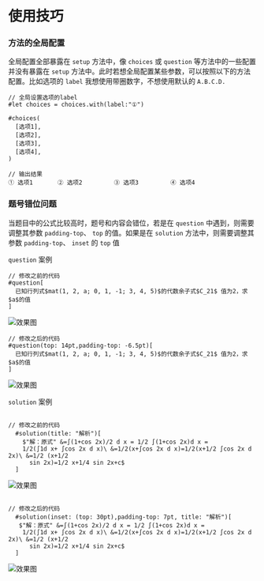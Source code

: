 # 使用技巧

### 方法的全局配置
全局配置全部暴露在 `setup` 方法中，像 `choices` 或 `question` 等方法中的一些配置并没有暴露在 `setup` 方法中。此时若想全局配置某些参数，可以按照以下的方法配置。比如选项的 `label` 我想使用带圈数字，不想使用默认的 `A.B.C.D.`
```typst
// 全局设置选项的label
#let choices = choices.with(label:"①")

#choices(
  [选项1],
  [选项2],
  [选项3],
  [选项4],
)

// 输出结果
① 选项1       ② 选项2         ③ 选项3         ④ 选项4
```


### 题号错位问题

  当题目中的公式比较高时，题号和内容会错位，若是在 `question` 中遇到，则需要调整其参数 `padding-top`、 `top` 的值。如果是在 `solution` 方法中，则需要调整其参数 `padding-top`、 `inset`  的 `top` 值



`question` 案例
```typst
// 修改之前的代码
#question[
  已知行列式$mat(1, 2, a; 0, 1, -1; 3, 4, 5)$的代数余子式$C_21$ 值为2，求$a$的值
]
```

![效果图](/tips3.png)


```typst
// 修改之后的代码
#question(top: 14pt,padding-top: -6.5pt)[
  已知行列式$mat(1, 2, a; 0, 1, -1; 3, 4, 5)$的代数余子式$C_21$ 值为2，求$a$的值
]
```
![效果图](/tips4.png)

`solution` 案例
```typst

// 修改之前的代码
  #solution(title: "解析")[
    $"解：原式" &=∫(1+cos 2x)/2 d x = 1/2 ∫(1+cos 2x)d x =
    1/2(∫1d x+ ∫cos 2x d x)\ &=1/2(x+∫cos 2x d x)=1/2(x+1/2 ∫cos 2x d 2x)\ &=1/2 (x+1/2
      sin 2x)=1/2 x+1/4 sin 2x+c$
  ]
```

![效果图](/tips1.png)

```typst

// 修改之后的代码
  #solution(inset: (top: 30pt),padding-top: 7pt, title: "解析")[
   $"解：原式" &=∫(1+cos 2x)/2 d x = 1/2 ∫(1+cos 2x)d x =
    1/2(∫1d x+ ∫cos 2x d x)\ &=1/2(x+∫cos 2x d x)=1/2(x+1/2 ∫cos 2x d 2x)\ &=1/2 (x+1/2
      sin 2x)=1/2 x+1/4 sin 2x+c$
  ]
```

![效果图](/tips2.png)




